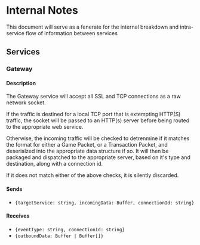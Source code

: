 # Internal Notes

This document will serve as a fenerate for the internal breakdown and intra-service flow of information between services

## Services

### Gateway

#### Description

The Gateway service will accept all SSL and TCP connections as a raw network socket.

If the traffic is destined for a local TCP port that is extempting HTTP(S) traffic, the socket will be passed to an HTTP(s) server before being routed to the appropriate web service.

Otherwise, the incoming traffic will be checked to detrenmine if it matches the format for either a Game Packet, or a Transaction Packet, and deserialzed into the appropriate data structure if so. It will then be packaged and dispatched to the appropriate server, based on it's type and destination, along with a connection id.

If it does not match either of the above checks, it is silently discarded.

#### Sends

* `{targetService: string, incomingData: Buffer, connectionId: string}`

#### Receives

* `{eventType: string, connectionId: string} `
* `{outboundData: Buffer | Buffer[]}`

